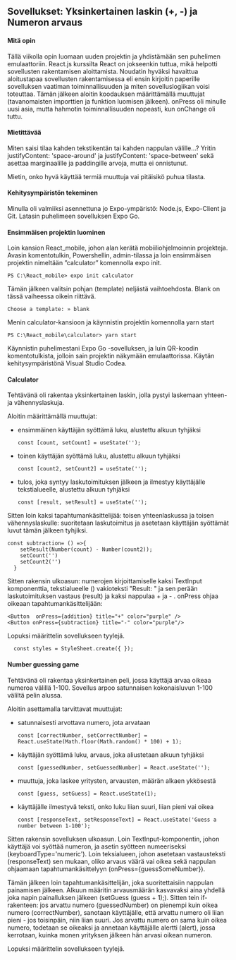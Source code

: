 ## Sovellukset: Yksinkertainen laskin (+, -) ja Numeron arvaus

#### Mitä opin
Tällä viikolla opin luomaan uuden projektin ja yhdistämään sen puhelimen emulaattoriin. React.js kurssilta React on jokseenkin tuttua, mikä helpotti sovellusten rakentamisen aloittamista.
Noudatin hyväksi havaittua aloitustapaa sovellusten rakentamisessa eli ensin kirjoitin paperille sovelluksen vaatiman toiminnallisuuden ja miten sovelluslogiikan voisi toteuttaa.
Tämän jälkeen aloitin koodauksen määrittämällä muuttujat (tavanomaisten importtien ja funktion luomisen jälkeen). onPress oli minulle uusi asia, mutta hahmotin toiminnallisuuden nopeasti,
kun onChange oli tuttu.

#### Mietittävää
Miten saisi tilaa kahden tekstikentän tai kahden nappulan välille...? Yritin justifyContent: 'space-around' ja justifyContent: 'space-between' sekä asettaa marginaalille ja
paddingille arvoja, mutta ei onnistunut.

Mietin, onko hyvä käyttää termiä muuttuja vai pitäisikö puhua tilasta. 

#### Kehitysympäristön tekeminen
Minulla oli valmiiksi asennettuna jo Expo-ympäristö: Node.js, Expo-Client ja Git. Latasin puhelimeen sovelluksen Expo Go.

#### Ensimmäisen projektin luominen
Loin kansion React_mobile, johon alan kerätä mobiiliohjelmoinnin projekteja. 
Avasin komentotulkin, Powershellin, admin-tilassa ja loin ensimmäisen projektin nimeltään ”calculator” komennolla expo init.

    PS C:\React_mobile> expo init calculator 

Tämän jälkeen valitsin pohjan (template) neljästä vaihtoehdosta. Blank on tässä vaiheessa oikein riittävä.

    Choose a template: » blank

Menin calculator-kansioon ja käynnistin projektin komennolla yarn start

    PS C:\React_mobile\calculator> yarn start

Käynnistin puhelimestani Expo Go -sovelluksen, ja luin QR-koodin komentotulkista, jolloin sain projektin näkymään emulaattorissa. Käytän kehitysympäristönä Visual Studio Codea.

#### Calculator
Tehtävänä oli rakentaa yksinkertainen laskin, jolla pystyi laskemaan yhteen- ja vähennyslaskuja. 

Aloitin määrittämällä muuttujat:
- ensimmäinen käyttäjän syöttämä luku, alustettu alkuun tyhjäksi

      const [count, setCount] = useState('');
      
- toinen käyttäjän syöttämä luku, alustettu alkuun tyhjäksi

      const [count2, setCount2] = useState('');
      
- tulos, joka syntyy laskutoimituksen jälkeen ja ilmestyy käyttäjälle tekstialueelle, alustettu alkuun tyhjäksi

      const [result, setResult] = useState('');

Sitten loin kaksi tapahtumankäsittelijää: toisen yhteenlaskussa ja toisen vähennyslaskulle: suoritetaan laskutoimitus ja asetetaan käyttäjän syöttämät luvut tämän jälkeen tyhjiksi.
```
const subtraction= () =>{
    setResult(Number(count) - Number(count2));
    setCount('')
    setCount2('')
  }
```

Sitten rakensin ulkoasun: numerojen kirjoittamiselle kaksi TextInput komponenttia, tekstialueelle (<Text/>) vakioteksti "Result: " ja sen perään laskutoimituksen vastaus (result)
ja kaksi nappulaa + ja - . onPress ohjaa oikeaan tapahtumankäsittelijään:
```
<Button  onPress={addition} title="+" color="purple" /> 
<Button onPress={subtraction} title="-" color="purple"/>
```

Lopuksi määrittelin sovellukseen tyylejä.

      const styles = StyleSheet.create({ });


#### Number guessing game
Tehtävänä oli rakentaa yksinkertainen peli, jossa käyttäjä arvaa oikeaa numeroa välillä 1-100. Sovellus arpoo satunnaisen kokonaisluvun 1-100 väliltä pelin alussa.

Aloitin asettamalla tarvittavat muuttujat: 
- satunnaisesti arvottava numero, jota arvataan

      const [correctNumber, setCorrectNumber] = React.useState(Math.floor(Math.random() * 100) + 1);
      
- käyttäjän syöttämä luku, arvaus, joka aliustetaan alkuun tyhjäksi

      const [guessedNumber, setGuessedNumber] = React.useState('');
      
- muuttuja, joka laskee yritysten, arvausten, määrän alkaen ykkösestä

      const [guess, setGuess] = React.useState(1);
    
- käyttäjälle ilmestyvä teksti, onko luku liian suuri, liian pieni vai oikea

      const [responseText, setResponseText] = React.useState('Guess a number between 1-100');

Sitten rakensin sovelluksen ulkoasun. Loin TextInput-komponentin, johon käyttäjä voi syöttää numeron, ja asetin syötteen numeeriseksi (keyboardType='numeric'). Loin teksialueen,
johon asetetaan vastausteksti (responseText) sen mukaan, oliko arvaus väärä vai oikea sekä nappulan ohjaamaan tapahtumankäsittelyyn (onPress={guessSomeNumber}).

Tämän jälkeen loin tapahtumankäsittelijän, joka suoritettaisiin nappulan painamisen jälkeen. Alkuun määritin arvausmäärän kasvavaksi aina yhdellä joka napin painalluksen jälkeen (setGuess (guess + 1);).
Sitten tein if-rakenteen: jos arvattu numero (guessedNumber) on pienempi kuin oikea numero (correctNumber), sanotaan käyttäjälle, että arvattu numero oli liian pieni - jos toisinpäin, niin liian suuri.
Jos arvattu numero on sama kuin oikea numero, todetaan se oikeaksi ja annetaan käyttäjälle alertti (alert), jossa kerrotaan, kuinka monen yrityksen jälkeen hän arvasi oikean numeron.

Lopuksi määrittelin sovellukseen tyylejä.

    



```

```

>

